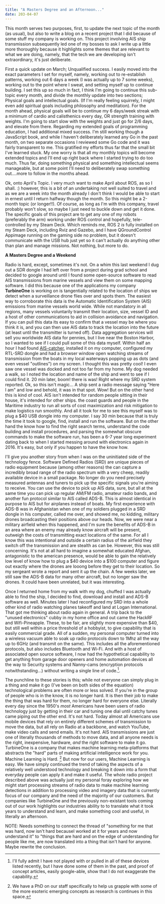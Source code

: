 ```yaml
---
title: "A Masters Degree and an Afternoon..."
date: 203-04-07
---
```


This month serves two purposes, first, to update the next topic of the month (as usual), but also to write a blog on a recent project that I did because of some stuff my company is working on. This project involving AIS ship transmission subsequently led one of my bosses to ask I write up a little more thoroughly because it highlights some themes that are relevant to what we are doing, namely, that the tech we are developing isn't extraordinary, it's just deliberate. 

First a quick update on March; Unqualified success. I easily moved into the exact parameters I set for myself, namely, working out to re-establish patterns, working out 6 days a week (I was actually up to 7 some weeks), working out to the point where I sweat, and setting myself up to continue building. I set this up so much in fact, I think I'm going to continue this sub-topic every month, and divide the monthly update into two sections; Physical goals and intellectual goals. (If I'm really feeling squirrely, I might even add spiritual goals including philosophy and meditation). For the month ahead, physical goals will be to continue my 6 days/week streak  with a minimum of cardio and calisthenics every day, OR strength training with weights. I'm going to start slow with the weights and just go for 2/6 days, and elevate from there. Regarding my extended goals of programming education, I had additional mixed success. I'm still working though a JavaScript book, and while I haven't deliberately learned any Go in the past month, on two separate occasions I reviewed some Go code and it was fairly transparent to me. This gratified my efforts thus far that the small bit I've learned stuck. My one worry is that all my monthly topics will become extended topics and I'll end up right back where I started trying to do too much. Thus far, doing something physical and something intellectual seems manageable, but at some point I'll need to deliberately swap something out....more to follow in the months ahead. 

Ok, onto April's Topic. I very much want to make April about ROS, as so I shall. :) however, this is a bit of an undertaking not well suited to travel and as we are a week into the month already I don't think I would be able to start in ernest until I return halfway though the month. So this might be a 2-month topic (or longer!!). Of course, as long as I'm with this company, travel probably won't slow, so maybe I just need to buckle down and get it done. The specific goals of this project are to get any one of my robots (preferably the arm) working under ROS control and hopefully, tele-controlled by my Steam Deck. Which reminds me, ROS 2 *is* fully installed on my Steam Deck, including Rviz and Gazebo, and I have QGroundControl Appimage running on the gaming side no problem, but it doesn't communicate with the USB hub just yet so it can't actually do anything other than plan and manage missions. Not nothing, but more to do.  

**A Masters Degree and a Weekend** 

Radio is hard, except, sometimes it's not. On a whim this last weekend I dug out a SDR dongle I had left over from a project during grad school and decided to google around until I found some open-source software to read AIS transmissions from marine vessels and view them on some mapping software. I did this because one of the applications my company **TurbineOne** is working on is tangentially related to the location of ships we detect when a surveillance drone flies over and spots them. The easiest way to corroborate this data is the Automatic Identification System (AIS) emissions from marine vessels world wide. While not mandatory in all regions, many vessels voluntarily transmit their location, size, vessel ID and a host of other communications to aid in collision avoidance and navigation. If you can pull this data its easy to confirm that a vessel may be where you think it is, and you can then use AIS data to track the location into the future (at least until the transmitter is turned off). Data aggregation services will sell you worldwide AIS data for pennies, but I live near the Boston Harbor, so I wanted to see if I could pull some of this data myself. Within half an hour I had found [AIS-catcher](https://github.com/jvde-github/AIS-catcher), installed it on my computer, configured my RTL-SRD dongle and had a browser window open watching streams of transmission from the boats in my local waterways popping up as dots (and even vessel "outlines") on my screen. I thought this was pretty cool! I even saw one vessel was docked and not too far from my home. My dog needed a walk, so I noted the location and name of the ship and went to see if I could find it. 20 min later, boom! there is was! Right where my SRD system reported. Ok, so this isn't magic... A ship sent a radio message saying "Here I am" and low and behold, it was in that spot. Wow! But on the other hand this is kind of cool. AIS isn't intended for random people sitting in their house, it's intended for other ships. the coast guards and people in the Maritime industry to run all sorts of cost maximization and risk mitigation to make logistics run smoothly. And all it took for me to see this myself was to plug a $40 USB dongle into my computer. I say 30 min because that is truly the time it took to google, find, install and run the software. But on the other hand the know how to find the right search terms, understand the code building and install procedures, and parsing the somewhat obscure commands to make the software run, has been a 6-7 year long experiment dating back to when I started messing around with electronics again in 2016. It's easy, but only if you happen to have the know how. 

I'll give you another story from when I was on the uninitiated side of the technology fence. Software Defined Radios (SRD) are unique pieces of radio equipment because (among other reasons) the can capture a incredibly broad range of the radio spectrum with a very cheep, readily available device in a small package. No longer do you need precisely measured antennas and tuners to pick up the specific signals you're aiming to receive. You can use the device to pick up AIS data, sure, but all at the same time you can pick up regular AM/FM radio, amateur radio bands, and another fun protocol similar to AIS called ADS-B. This is almost identical in purpose to AIS but for airplanes instead of boats. My first experience with ADS-B was in Afghanistan when one of my soldiers plugged in a SRD dongle in his computer, called me over, and showed me, no kidding, military drones broadcasting their positions above our heads. Now, we were near a military airfield when this happened, and I'm sure the benefits of ADS-B in an area where an enemy may already know aircraft will be present, outweigh the costs of transmitting exact locations of the same. For all I know this was intentional and outside a certain radius of the airfield they switch off the transmission and are stealth as can be. However, this was still concerning. It's not at all hard to imagine a somewhat educated Afghan, antagonistic to the american presence, would be able to gain the relatively low level of know how to plug a $40 device into a $100 computer and figure out exactly where the drones are looong before they get to their location. So my sergeant wrote a report and sent it up the chain. A few weeks later, we still saw the ADS-B data for many other aircraft, but no longer saw the drones. It could have been unrelated, but it was interesting. 

Once I returned home from my walk with my dog, chuffed I was actually able to find the ship, I decided to find, download and install and ADS-B software as well. Minutes later I had reconfigured my SRD into a whole other kind of radio watching planes takeoff and land at Logan International. That got me thinking about radio again in general. A trip back to the "unused electronics" cubby in my home office and out came the HackRF and Wifi-Pineapple. These, to be fair, are slightly more expensive than $40, but still well within a price threshold of a hobbyist, to give capability that is easily commercial grade. All of a sudden, my personal computer turned into a wireless vacuum able to soak up radio protocols down to 1Mhz all the way up to 6GHz (and transmit on the same). This includes all the aforementioned protocols, but also includes Bluetooth and Wi-Fi. And with a host of associated open source software, I now had the hypothetical capability to get anything from garage door openers and home automation devices all the way to Security systems and Nanny-cams (encryption protocols notwithstanding...) without writing a single line of code.[^1]. 



The punchline to these stories is this; while not everyone can simply plug in a thing and make it go (I've been on both sides of the equation) technological problems are often more or less solved. If you're in the group of people who is in the know, it is no longer hard. It is then their job to make the thing that was hard for them, no longer hard for everyone else. Literally every day since the 1950's *most* Americans have been users of radio technology just by getting in their car and tuning one dial until catchy tunes came piping out the other end. It's not hard. Today almost all Americans use mobile devices that rely on entirely different schemes of transmission to move the data, but all rely on Radio at a backbone, and watch YouTube, make video calls and send emails. It's not hard. AIS transmissions are just one of literally thousands of methods to move data, and all anyone needs is the right, inexpensive, hardware, *and* the right software to make it go. TurbineOne is a company that makes machine learning meta-platforms that abstracts the "hard" parts of making artificial intelligence work for you. Machine Learning is Hard. [^2] But now for our users, Machine Learning is easy. We have simply continued the trend of taking the aspects of a relatively well understood technology and breaking it down into a form that everyday people can apply it and make it useful. The whole radio project described above was actually just my personal foray exploring how we might start processing streams of radio data to make machine learning detections in addition to processing video and imagery data that is currently focus of our company and the need of the majority of our customers. But companies like TurbineOne and the previously non-existant tools coming out of our work highlights our industries ability to to translate what it took years to understand and learn, and make something cool and useful, in literally an afternoon. 

NOTE: Needs something to connect the thread of "something for me that was hard, now isn't hard becauseI worked at it for years and now understand it" to "things that are hard and on the edge of understanding for people like me, are now translated into a thing that isn't hard for anyone. Maybe rewrite the conclusion. 


[^1]: I'll fully admit I have not played with or pulled in all of these devices listed recently, but I have done some of them in the past, and proof of concept articles, easily google-able, show that I do not exaggerate the capability. 
[^2]: We have a PhD on our staff specifically to help us grapple with some of the more esoteric emerging concepts as research is continues in this space.

